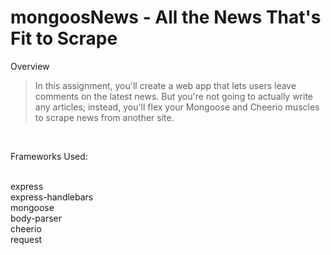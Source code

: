 # mongoosNews - All the News That's Fit to Scrape



Overview

> In this assignment, you'll create a web app that lets users leave comments on the latest news. But you're not going to actually write any articles; instead, you'll flex your Mongoose and Cheerio muscles to scrape news from another site.

<br>

Frameworks Used:

<br>
express<br>
express-handlebars<br>
mongoose<br>
body-parser<br>
cheerio<br>
request<br>
<br>

<br>
